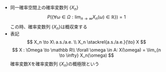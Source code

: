 - 同一確率空間上の確率変数列 $\{X_n\}$
$$ P(\{\forall \omega \in \Omega :\lim_{n \to \infty} X_n(\omega)\in \mathbb R\}) = 1 $$
この時、確率変数列 $\{X_n\}$は概収束する
- 表記
    $$ X_n \to X\ a.s./a.e. \\ X_n \stackrel{a.s./a.e.}{\to} X $$
$$ X : \Omega \to \mathbb R\\ \forall \omega \in A: X(\omega) = \lim_{n \to \infty} X_n(\omega) $$
確率変数Xを確率変数列 $\{X_n\}$の概極限という